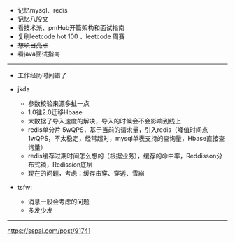 - 记忆mysql、redis
- 记忆八股文
- 看技术派、pmHub开篇架构和面试指南
- 复刷leetcode hot 100 、leetcode 周赛
- ~~想项目亮点~~
- ~~看java面试指南~~




























---

- 工作经历时间错了
- jkda
  - 参数校验来源多扯一点
  - 1.0往2.0迁移Hbase
  - 大数据了导入速度的解决，导入的时候会不会影响到线上
  - redis单分片 5wQPS，基于当前的请求量，引入redis（峰值时间点1wQPS，不太稳定，经常超时，mysql单表支持的查询量，Hbase直接查询量）
  - redis缓存过期时间怎么想的（根据业务），缓存的命中率，Reddisson分布式锁，Redission底层
  - 现在的问题，考虑：缓存击穿、穿透、雪崩

- tsfw:
  - 消息一般会考虑的问题
  - 多发少发   





---

https://sspai.com/post/91741









